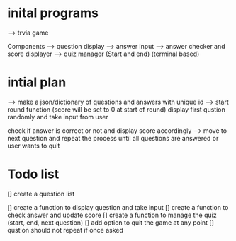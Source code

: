 # inital programs
--> trvia game

Components --> question display
--> answer input 
--> answer checker and score displayer
--> quiz manager (Start and end)
(terminal based)


# intial plan
--> make a json/dictionary of questions and answers with unique id
--> start round function
(score will be set to 0 at start of round)
display first qustion randomly and take input from user

check if answer is correct or not and display score accordingly
--> move to next question and repeat the process until all questions are answered or user wants to quit


# Todo list
[] create a question list

[] create a function to display question and take input
[] create a function to check answer and update score
[] create a function to manage the quiz (start, end, next question)
[] add option to quit the game at any point
[] qustion should not repeat if once asked
